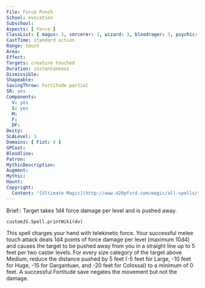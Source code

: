 ```yaml
---
File: Force Punch
School: evocation
Subschool: 
Aspects: [ force ]
ClassList: { magus: 3, sorcerer: 3, wizard: 3, bloodrager: 3, psychic: 3, spiritualist: 3 }
CastTime: standard action
Range: touch
Area: 
Effect: 
Targets: creature touched
Duration: instantaneous
Dismissible: 
Shapeable: 
SavingThrow: Fortitude partial
SR: yes
Components:
  V: yes
  S: yes
  M: 
  F: 
  DF: 
Deity: 
SLALevel: 3
Domains: { Fist: 4 }
GPCost: 
Bloodline: 
Patron: 
MythicDescription: 
Augment: 
Mythic: 
Haunt: 
Copyright:
  Content: "[Ultimate Magic](http://www.d20pfsrd.com/magic/all-spells/f/force-punch)"
---
```

Brief:: Target takes 1d4 force damage per level and is pushed away.

```dataviewjs
customJS.Spell.printWiki(dv)
```

This spell charges your hand with telekinetic force. Your successful melee touch attack deals 1d4 points of force damage per level (maximum 10d4) and causes the target to be pushed away from you in a straight line up to 5 feet per two caster levels. For every size category of the target above Medium, reduce the distance pushed by 5 feet (-5 feet for Large, -10 feet for Huge, -15 for Gargantuan, and -20 feet for Colossal) to a minimum of 0 feet. A successful Fortitude save negates the movement but not the damage.
